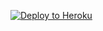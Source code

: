 
[![Deploy to Heroku](https://www.herokucdn.com/deploy/button.svg)](https://heroku.com/deploy?template=https://github.com/dengertheguy/secretshadow)



